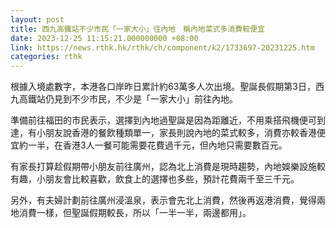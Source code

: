```yaml
---
layout: post
title: 西九高鐵站不少市民「一家大小」往內地　稱內地菜式多消費較便宜
date: 2023-12-25 11:15:21.000000000 +08:00
link: https://news.rthk.hk/rthk/ch/component/k2/1733697-20231225.htm
categories: rthk
---
```


根據入境處數字，本港各口岸昨日累計約63萬多人次出境。聖誕長假期第3日，西九高鐵站仍見到不少市民，不少是「一家大小」前往內地。

準備前往福田的市民表示，選擇到內地過聖誕是因為距離近，不用乘搭飛機便可到達，有小朋友說香港的餐飲種類單一，家長則說內地的菜式較多，消費亦較香港便宜約一半，在香港3人一餐可能需要花費過千元，但內地只需要數百元。

有家長打算趁假期帶小朋友前往廣州，認為北上消費是現時趨勢，內地娛樂設施較有趣，小朋友會比較喜歡，飲食上的選擇也多些，預計花費兩千至三千元。

另外，有夫婦計劃前往廣州浸溫泉，表示會先北上消費，然後再返港消費，覺得兩地消費一樣，但聖誕假期較長，所以「一半一半，兩邊都用」。
